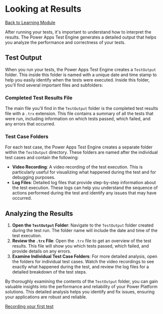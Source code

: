 # Looking at Results

<a href="/powerfuldev-testing/learning/" class="btn">Back to Learning Module</a>

After running your tests, it's important to understand how to interpret the results. The Power Apps Test Engine generates a detailed output that helps you analyze the performance and correctness of your tests.

## Test Output

When you run your tests, the Power Apps Test Engine creates a `TestOutput` folder. This inside this folder is named with a unique date and time stamp to help you easily identify when the tests were executed. Inside this folder, you'll find several important files and subfolders:

### Completed Test Results File

The main file you'll find in the `TestOutput` folder is the completed test results file with a `.trx` extension. This file contains a summary of all the tests that were run, including information on which tests passed, which failed, and any errors that occurred.

### Test Case Folders

For each test case, the Power Apps Test Engine creates a separate folder within the `TestOutput` directory. These folders are named after the individual test cases and contain the following:

- **Video Recording**: A video recording of the test execution. This is particularly useful for visualizing what happened during the test and for debugging purposes.
- **Log Files**: Detailed log files that provide step-by-step information about the test execution. These logs can help you understand the sequence of actions performed during the test and identify any issues that may have occurred.

## Analyzing the Results

1. **Open the `TestOutput` Folder**: Navigate to the `TestOutput` folder created during the test run. The folder name will include the date and time of the test execution.
2. **Review the `.trx` File**: Open the `.trx` file to get an overview of the test results. This file will show you which tests passed, which failed, and provide details on any errors.
3. **Examine Individual Test Case Folders**: For more detailed analysis, open the folders for individual test cases. Watch the video recordings to see exactly what happened during the test, and review the log files for a detailed breakdown of the test steps.

By thoroughly examining the contents of the `TestOutput` folder, you can gain valuable insights into the performance and reliability of your Power Platform solutions. This detailed analysis helps you identify and fix issues, ensuring your applications are robust and reliable.

<a href="/powerfuldev-testing/learning/05-recording-your-first-test" class="btn btn--primary">Recording your first test</a>
